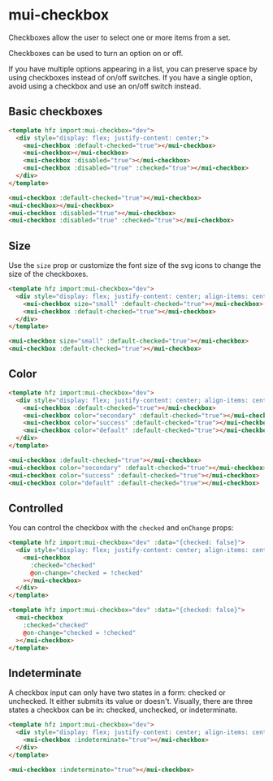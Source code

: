 # mui-checkbox

Checkboxes allow the user to select one or more items from a set.

Checkboxes can be used to turn an option on or off.

If you have multiple options appearing in a list, you can preserve space by using checkboxes instead of on/off switches. If you have a single option, avoid using a checkbox and use an on/off switch instead.

## Basic checkboxes

```html render
<template hfz import:mui-checkbox="dev">
  <div style="display: flex; justify-content: center;">
    <mui-checkbox :default-checked="true"></mui-checkbox>
    <mui-checkbox></mui-checkbox>
    <mui-checkbox :disabled="true"></mui-checkbox>
    <mui-checkbox :disabled="true" :checked="true"></mui-checkbox>
  </div>
</template>
```

```html
<mui-checkbox :default-checked="true"></mui-checkbox>
<mui-checkbox></mui-checkbox>
<mui-checkbox :disabled="true"></mui-checkbox>
<mui-checkbox :disabled="true" :checked="true"></mui-checkbox>
```

## Size

Use the `size` prop or customize the font size of the svg icons to change the size of the checkboxes.

```html render
<template hfz import:mui-checkbox="dev">
  <div style="display: flex; justify-content: center; align-items: center;">
    <mui-checkbox size="small" :default-checked="true"></mui-checkbox>
    <mui-checkbox :default-checked="true"></mui-checkbox>
  </div>
</template>
```

```html
<mui-checkbox size="small" :default-checked="true"></mui-checkbox>
<mui-checkbox :default-checked="true"></mui-checkbox>
```

## Color

```html render
<template hfz import:mui-checkbox="dev">
  <div style="display: flex; justify-content: center; align-items: center;">
    <mui-checkbox :default-checked="true"></mui-checkbox>
    <mui-checkbox color="secondary" :default-checked="true"></mui-checkbox>
    <mui-checkbox color="success" :default-checked="true"></mui-checkbox>
    <mui-checkbox color="default" :default-checked="true"></mui-checkbox>
  </div>
</template>
```

```html
<mui-checkbox :default-checked="true"></mui-checkbox>
<mui-checkbox color="secondary" :default-checked="true"></mui-checkbox>
<mui-checkbox color="success" :default-checked="true"></mui-checkbox>
<mui-checkbox color="default" :default-checked="true"></mui-checkbox>
```

## Controlled

You can control the checkbox with the `checked` and `onChange` props:

```html render
<template hfz import:mui-checkbox="dev" :data="{checked: false}">
  <div style="display: flex; justify-content: center; align-items: center;">
    <mui-checkbox
      :checked="checked"
      @on-change="checked = !checked"
    ></mui-checkbox>
  </div>
</template>
```

```html
<template hfz import:mui-checkbox="dev" :data="{checked: false}">
  <mui-checkbox
    :checked="checked"
    @on-change="checked = !checked"
  ></mui-checkbox>
</template>
```

## Indeterminate

A checkbox input can only have two states in a form: checked or unchecked. It either submits its value or doesn't. Visually, there are three states a checkbox can be in: checked, unchecked, or indeterminate.

```html render
<template hfz import:mui-checkbox="dev">
  <div style="display: flex; justify-content: center; align-items: center;">
    <mui-checkbox :indeterminate="true"></mui-checkbox>
  </div>
</template>
```

```html
<mui-checkbox :indeterminate="true"></mui-checkbox>
```
